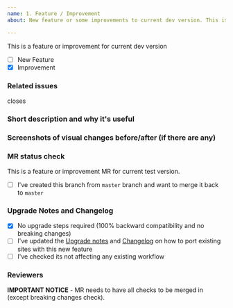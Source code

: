 ```yaml
---
name: 1. Feature / Improvement
about: New feature or some improvements to current dev version. This is for branches created from `master` branch and should be merged back into `master`.

---
```


This is a feature or improvement for current dev version
- [ ] New Feature
- [x] Improvement

### Related issues
<!--  Put related issue link. -->

closes

### Short description and why it's useful
<!-- describe in a few words what is this Merge Request changing and why it's useful -->



### Screenshots of visual changes before/after (if there are any)
<!-- if you made any changes in the UI layer please provide before/after screenshots -->



### MR status check
This is a feature or improvement MR for current test version.

- [ ] I've created this branch from `master` branch and want to merge it back to `master`

### Upgrade Notes and Changelog

- [x] No upgrade steps required (100% backward compatibility and no breaking changes)
- [ ] I've updated the [Upgrade notes](<project upgrade notes url>) and [Changelog](<project changelog notes url>) on how to port existing sites with this new feature
- [ ] I've checked its not affecting any existing workflow

### Reviewers


**IMPORTANT NOTICE** - MR needs to have all checks to be merged in (except breaking changes check).
